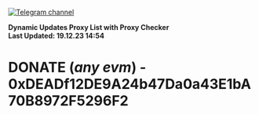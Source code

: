 [![Telegram channel](https://img.shields.io/endpoint?url=https://runkit.io/damiankrawczyk/telegram-badge/branches/master?url=https://t.me/n4z4v0d)](https://t.me/n4z4v0d) 

**Dynamic Updates Proxy List with Proxy Checker**  
**Last Updated: 19.12.23 14:54**

# DONATE (_any evm_) - 0xDEADf12DE9A24b47Da0a43E1bA70B8972F5296F2
